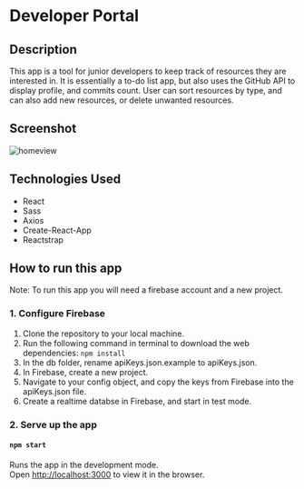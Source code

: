 # Developer Portal

## Description

This app is a tool for junior developers to keep track of resources they are interested in. It is essentially a to-do list app, but also uses the GitHub API to display profile, and commits count. User can sort resources by type, and can also add new resources, or delete unwanted resources.

## Screenshot

![homeview](.images/snapshot1.png)

## Technologies Used
* React
* Sass
* Axios
* Create-React-App
* Reactstrap

## How to run this app
Note: To run this app you will need a firebase account and a new project.

### 1. Configure Firebase
1. Clone the repository to your local machine.
2. Run the following command in terminal to download the web dependencies: `npm install`
3. In the db folder, rename apiKeys.json.example to apiKeys.json.
4. In Firebase, create a new project.
5. Navigate to your config object, and copy the keys from Firebase into the apiKeys.json file.
6. Create a realtime databse in Firebase, and start in test mode.

### 2. Serve up the app
#### `npm start`

Runs the app in the development mode.<br>
Open [http://localhost:3000](http://localhost:3000) to view it in the browser.